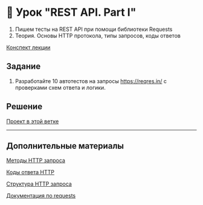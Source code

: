 # 📁 Урок "REST API. Part I"

1. Пишем тесты на REST API при помощи библиотеки Requests
2. Теория. Основы HTTP протокола, типы запросов, коды ответов

[Конспект лекции](https://github.com/qa-guru/knowledge-base/wiki/16.-REST-API.-%D0%9F%D0%B8%D1%88%D0%B5%D0%BC-%D0%B0%D0%B2%D1%82%D0%BE%D1%82%D0%B5%D1%81%D1%82%D1%8B-%D1%81-Requests.)

## Задание

1. Разработайте 10 автотестов на запросы https://reqres.in/ c проверками схем ответа и логики.

## Решение
[Проект в этой ветке](https://github.com/Frunzelen/QA_guru_python_6_20)

___
## Дополнительные материалы

[Методы HTTP запроса](https://developer.mozilla.org/ru/docs/Web/HTTP/Methods)

[Коды ответа HTTP](https://developer.mozilla.org/ru/docs/Web/HTTP/Status)

[Структура HTTP запроса](https://developer.mozilla.org/ru/docs/Web/HTTP/Messages)

[Документация по requests](https://requests.readthedocs.io/en/latest/)